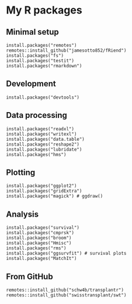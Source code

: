 # My R packages

## Minimal setup
    install.packages("remotes")
    remotes::install_github("jamesotto852/fRiend")
    install.packages("fs")
    install.packages("testit")
    install.packages("rmarkdown")

## Development
    install.packages("devtools")

## Data processing
    install.packages("readxl")
    install.packages("writexl")
    install.packages("data.table")
    install.packages("reshape2")
    install.packages("lubridate")
    install.packages("hms")

## Plotting
    install.packages("ggplot2")
    install.packages("gridExtra")
    install.packages("magick") # ggdraw()

## Analysis
    install.packages("survival")
    install.packages("cmprsk")
    install.packages("broom")
    install.packages("Hmisc")
    install.packages("rms")
    install.packages("ggsurvfit") # survival plots
    install.packages("MatchIt")
    
## From GitHub
    remotes::install_github("schw4b/transplantr")
    remotes::install_github("swisstransplant/swt")
